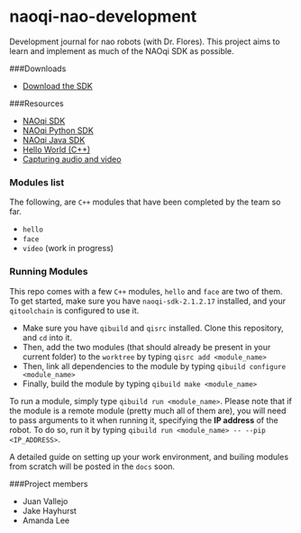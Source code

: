 naoqi-nao-development
=====================

Development journal for nao robots (with Dr. Flores). This project aims to learn and implement as much of the NAOqi SDK as possible.

###Downloads

- [Download the SDK](https://community.aldebaran.com/en/resources/software)

###Resources

- [NAOqi SDK](http://doc.aldebaran.com/2-1/ref/index.html)
- [NAOqi Python SDK](http://doc.aldebaran.com/2-1/dev/python/index.html)
- [NAOqi Java SDK](http://doc.aldebaran.com/2-1/dev/java/index_java.html)
- [Hello World (C++)](http://doc.aldebaran.com/2-1/dev/cpp/examples/core/helloworld/example.html)
- [Capturing audio and video](http://doc.aldebaran.com/2-1/dev/cpp/examples/audiovideocapture/audiovideocapture.html#cpp-examples-audiovideocapture)

### Modules list

The following, are `C++` modules that have been completed by the team so far.

- `hello`
- `face`
- `video` (work in progress)

### Running Modules

This repo comes with a few `C++` modules, `hello` and `face` are two of them. To get started, make sure you have `naoqi-sdk-2.1.2.17` installed, and your `qitoolchain` is configured to use it.

- Make sure you have `qibuild` and `qisrc` installed. Clone this repository, and `cd` into it.
- Then, add the two modules (that should already be present in your current folder) to the `worktree` by typing `qisrc add <module_name>`
- Then, link all dependencies to the module by typing `qibuild configure <module_name>`
- Finally, build the module by typing `qibuild make <module_name>`

To run a module, simply type `qibuild run <module_name>`. Please note that if the module is a remote module (pretty much all of them are), you will need to pass arguments to it when running it, specifying the **IP address** of the robot. To do so, run it by typing `qibuild run <module_name> -- --pip <IP_ADDRESS>`. 

A detailed guide on setting up your work environment, and builing modules from scratch will be posted in the `docs` soon.

###Project members

- Juan Vallejo
- Jake Hayhurst
- Amanda Lee
